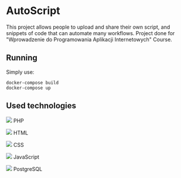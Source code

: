 # AutoScript

This project allows people to upload and share their own script, and snippets of code that can automate many workflows. Project done for "Wprowadzenie do Programowania Aplikacji Internetowych" Course.

## Running

Simply use:
```
docker-compose build
docker-compose up
```

## Used technologies
<img src="{https://img.shields.io/badge/PHP-777BB4?style=for-the-badge&logo=php&logoColor=white}" /> PHP

<img src="{https://img.shields.io/badge/HTML5-E34F26?style=for-the-badge&logo=html5&logoColor=white}" /> HTML

<img src="{https://img.shields.io/badge/CSS3-1572B6?style=for-the-badge&logo=css3&logoColor=white}" /> CSS

<img src="{https://img.shields.io/badge/JavaScript-323330?style=for-the-badge&logo=javascript&logoColor=F7DF1E}" /> JavaScript

<img src="{https://img.shields.io/badge/PostgreSQL-316192?style=for-the-badge&logo=postgresql&logoColor=white}" /> PostgreSQL
